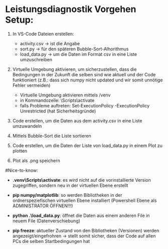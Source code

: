 # Leistungsdiagnostik Vorgehen Setup:

1. In VS-Code Dateien erstellen:
    - activity.csv -> ist die Angabe
    - sort.py -> für den späteren Bubble-Sort-Alhorithmus
    - load_data.py -> um die Daten im Format csv in eine Liste umzuschreiben

2. Virtuelle Umgebung aktivieren, um sicherzustellen, dass die Bedingungen in der Zukunft die selben sind wie aktuell und der Code funktioniert (z.B.: dass sich numpy nicht updated und wir somit unnötige Fehler vermeiden)
    - Virtuelle Umgebung aktivieren mittels /venv
    - in Kommandozeile: <Umgebungsname>\Scripts\activate
    - falls Probleme auftreten: Set-ExecutionPolicy -ExecutionPolicy Unrestricted (hat Sicherheitsgründe)

2. Code erstellen, um die Daten aus dem activity.csv in eine Liste umzuwandeln

3. Mittels Bubble-Sort die Liste sortieren

4. Code erstellen, um die Daten der Liste von load_data.py in einem Plot zu plotten

5. Plot als .png speichern

#Nice-to-know:

- **.venv\Scripts\activate**: es wird nicht auf die vorinstallierte Version zugegriffen, sondern neu in der virtuellen Ebene erstellt

- **pip numpy/matplotlib**: so werden Bibliotheken in der ordnerspeziefischen virtuellen Ebene installiert (Powershell Ebene als ADMINISTRATOR ÖFFNEN!!!)

- **python .\load_data.py**: öffnet die Daten aus einem anderen File in neuem File (Datenverschiebung)

- **pip freeze**: aktueller Zustand von den Bibliotheken (Versionen) werden angezeigt/eingefrohren -> stellt somit sicher, dass der Code auf allen PCs die selben Startbedingungen hat


